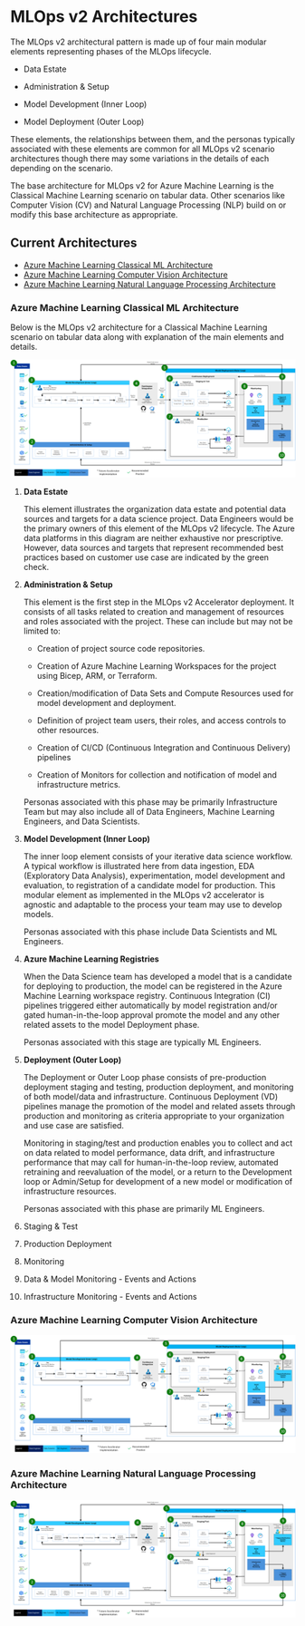 # MLOps v2 Architectures

The MLOps v2 architectural pattern is made up of four main modular elements representing phases of the MLOps lifecycle.

-   Data Estate

-   Administration & Setup

-   Model Development (Inner Loop)

-   Model Deployment (Outer Loop)

These elements, the relationships between them, and the personas typically associated with these elements are common for all MLOps v2 scenario architectures though there may some variations in the details of each depending on the scenario.

The base architecture for MLOps v2 for Azure Machine Learning is the Classical Machine Learning scenario on tabular data. Other scenarios like Computer Vision (CV) and Natural Language Processing (NLP) build on or modify this base architecture as appropriate.

## Current Architectures

-   [Azure Machine Learning Classical ML Architecture](#azure-machine-learning-classical-ml-architecture)
-   [Azure Machine Learning Computer Vision Architecture](#azure-machine-learning-computer-vision-architecture)
-   [Azure Machine Learning Natural Language Processing Architecture](#azure-machine-learning-natural-language-processing-architecture)

### Azure Machine Learning Classical ML Architecture

Below is the MLOps v2 architecture for a Classical Machine Learning scenario on tabular data along with explanation of the main elements and details.

![Azure Machine Learning Classical Machine Learning Architecture](architecturepattern/AzureML_CML_Architecture.png)

1.  **Data Estate**

    This element illustrates the organization data estate and potential data sources and targets for a data science project. Data Engineers would be the primary owners of this element of the MLOps v2 lifecycle. The Azure data platforms in this diagram are neither exhaustive nor prescriptive. However, data sources and targets that represent recommended best practices based on customer use case are indicated by the green check.

2.  **Administration & Setup**

    This element is the first step in the MLOps v2 Accelerator deployment. It consists of all tasks related to creation and management of resources and roles associated with the project. These can include but may not be limited to:

    -   Creation of project source code repositories.

    -   Creation of Azure Machine Learning Workspaces for the project using Bicep, ARM, or Terraform.

    -   Creation/modification of Data Sets and Compute Resources used for model development and deployment.

    -   Definition of project team users, their roles, and access controls to other resources.

    -   Creation of CI/CD (Continuous Integration and Continuous Delivery) pipelines

    -   Creation of Monitors for collection and notification of model and infrastructure metrics.

    Personas associated with this phase may be primarily Infrastructure Team but may also include all of Data Engineers, Machine Learning Engineers, and Data Scientists.

3.  **Model Development (Inner Loop)**

    The inner loop element consists of your iterative data science workflow. A typical workflow is illustrated here from data ingestion, EDA (Exploratory Data Analysis), experimentation, model development and evaluation, to registration of a candidate model for production. This modular element as implemented in the MLOps v2 accelerator is agnostic and adaptable to the process your team may use to develop models.

    Personas associated with this phase include Data Scientists and ML Engineers.

4.  **Azure Machine Learning Registries**

    When the Data Science team has developed a model that is a candidate for deploying to production, the model can be registered in the Azure Machine Learning workspace registry. Continuous Integration (CI) pipelines triggered either automatically by model registration and/or gated human-in-the-loop approval promote the model and any other related assets to the model Deployment phase.  
      
    Personas associated with this stage are typically ML Engineers.

5.  **Deployment (Outer Loop)**

    The Deployment or Outer Loop phase consists of pre-production deployment staging and testing, production deployment, and monitoring of both model/data and infrastructure. Continuous Deployment (VD) pipelines manage the promotion of the model and related assets through production and monitoring as criteria appropriate to your organization and use case are satisfied.

    Monitoring in staging/test and production enables you to collect and act on data related to model performance, data drift, and infrastructure performance that may call for human-in-the-loop review, automated retraining and reevaluation of the model, or a return to the Development loop or Admin/Setup for development of a new model or modification of infrastructure resources.

    Personas associated with this phase are primarily ML Engineers.

6.  Staging & Test

7.  Production Deployment

8.  Monitoring

9.  Data & Model Monitoring - Events and Actions

10. Infrastructure Monitoring - Events and Actions

### Azure Machine Learning Computer Vision Architecture

![Azure Machine Learning Computer Vision Architecture](architecturepattern/AzureML_SupervisedCV_Architecture.png)

### Azure Machine Learning Natural Language Processing Architecture

![Azure Machine Learning Natural Language Processing Architecture](architecturepattern/AzureML_NLP_Classification_Architecture.png)
